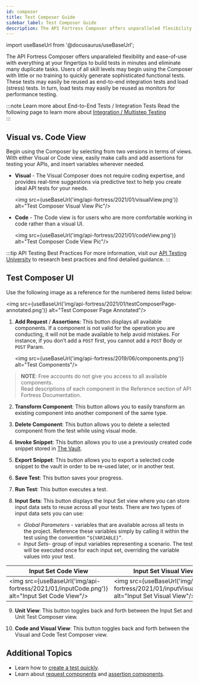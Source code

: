 ```yaml
---
id: composer
title: Test Composer Guide
sidebar_label: Test Composer Guide
description: The API Fortress Composer offers unparalleled flexibility and ease-of-use with everything at your fingertips to build tests in minutes and eliminate many duplicate tasks. Users of all skill levels may begin using the Composer with little or no training to quickly generate sophisticated functional tests. These tests may easily be reused as end-to-end integration tests
---
```


import useBaseUrl from '@docusaurus/useBaseUrl';

The API Fortress Composer offers unparalleled flexibility and ease-of-use with everything at your fingertips to build tests in minutes and eliminate many duplicate tasks. Users of all skill levels may begin using the Composer with little or no training to quickly generate sophisticated functional tests. These tests may easily be reused as end-to-end integration tests and load (stress) tests. In turn, load tests may easily be reused as monitors for performance testing.  

:::note Learn more about End-to-End Tests / Integration Tests
Read the following page to learn more about [Integration / Multistep Testing](/api-testing/quick-start/introduction-to-integration-testing)  
:::

## Visual vs. Code View

Begin using the Composer by selecting from two versions in terms of views. With either Visual or Code view, easily make calls and add assertions for testing your APIs, and insert variables wherever needed.

* __Visual__ - The Visual Composer does not require coding expertise, and provides real-time suggestions via predictive text to help you create ideal API tests for your needs. 

  <img src={useBaseUrl('img/api-fortress/2021/01/visualView.png')} alt="Test Composer Visual View Pic"/>

* __Code__ - The Code view is for users who are more comfortable working in code rather than a visual UI. 

  <img src={useBaseUrl('img/api-fortress/2021/01/codeView.png')} alt="Test Composer Code View Pic"/>
  
:::tip API Testing Best Practices
For more information, visit our [API Testing University](https://training.saucelabs.com/apiTesting/index.html) to research best practices and find detailed guidance.
:::

## Test Composer UI

Use the following image as a reference for the numbered items listed below:

<img src={useBaseUrl('img/api-fortress/2021/01/testComposerPage-annotated.png')} alt="Test Composer Page Annotated"/>

1. __Add Request__ / __Assertions__: This button displays all available components.
   If a component is not valid for the operation you are conducting, it will not be made available to help avoid mistakes.
   For instance, if you don’t add a `POST` first, you cannot add a `POST` Body or `POST` Param.
   
   <img src={useBaseUrl('img/api-fortress/2019/06/components.png')} alt="Test Components"/>

  > __NOTE__: Free accounts do not give you access to all available components.  
  > Read descriptions of each component in the Reference section of API Fortress Documentation.

2. __Transform  Component__: This button allows you to easily transform an existing component into another component of the same type.

3. __Delete Component__: This button allows you to delete a selected component from the test while using visual mode.

4. __Invoke Snippet__: This button allows you to use a previously created code snippet stored in [The Vault](/api-testing/quick-start/the-vault).

5. __Export Snippet__: This button allows you to export a selected code snippet to the vault in order to be re-used later, or in another test.

6. __Save Test__: This button saves your progress.

7. __Run Test__: This button executes a test.

8. __Input Sets__: This button displays the Input Set view where you can store input data sets to reuse across all your tests. There are two types of input data sets you can use:
   
    * _Global Parameters_ - variables that are available across all tests in the project. Reference these variables simply by calling it within the test using the convention `“${VARIABLE}”`.
    * _Input Sets_-  group of input variables representing a scenario. The test will be executed once for each input set, overriding the variable values into your test.

  | Input Set Code View                                                                                   | Input Set Visual View                                                                 |
  |---------------------------------------------------------------------------------------------|-------------------------------------------------------------------------------------------------|
  | <img src={useBaseUrl('img/api-fortress/2021/01/inputCode.png')} alt="Input Set Code View"/> | <img src={useBaseUrl('img/api-fortress/2021/01/inputVisual.png')} alt="Input Set Visual View"/> |

9. __Unit View__: This button toggles back and forth between the  Input Set and Unit Test Composer view.

10. __Code and Visual View__: This button toggles back and forth between the Visual and Code Test Composer view.

## Additional Topics

* Learn how to [create a test quickly](/api-testing/quick-start).
* Learn about [request components](/api-testing/io-components) and [assertion components](/api-testing/assertion-components/assert-compares).
